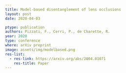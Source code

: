 ```yaml
---
title: Model-based disentanglement of lens occlusions
layout: post
date: 2020-04-03

ptype: publication
authors: Pizzati, F., Cerri, P., de Charette, R.
year: 2020
type: conference
where: arXiv preprint
image: assets/img/modelbased.png
res-list:
  - res-link: https://arxiv.org/abs/2004.01071
    res-title: Paper
---
```

